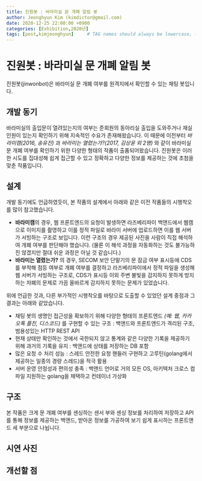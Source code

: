 ```yaml
---
title: 진원봇 : 바라미실 문 개폐 알림 봇
author: Jeonghyun Kim (kimdictor@gmail.com)
date: 2020-12-25 22:00:00 +0900
categories: [Exhibition,2020년]
tags: [post,kimjeonghyun]     # TAG names should always be lowercase, 띄어쓰기도 금지 
---
```


# 진원봇 : 바라미실 문 개폐 알림 봇
진원봇(jinwonbot)은 바라미실 문 개폐 여부를 원격지에서 확인할 수 있는 채팅 봇입니다. 

## 개발 동기
바라미실의 출입문이 열려있는지의 여부는 준회원의 동아리실 출입을 도와주거나 재실 인원이 있는지 확인하기 위해 지속적인 수요가 존재해왔습니다.
이 때문에 이전부터 *바라미캠(2016, 송유진)* 과 *바라미는 열렸는가?(2017, 김상윤 외 2명)* 와 같이 바라미실 문 개폐 여부를 확인하기 위한 다양한 형태의 작품이 출품되어왔습니다.
진원봇은 이러한 시도를 집대성해 쉽게 접근할 수 있고 정확하고 다양한 정보를 제공하는 것에 초첨을 맞춘 작품입니다.

## 설계
개발 동기에도 언급하였듯이, 본 작품의 설계에서 아래와 같은 이전 작품들의 시행착오를 많이 참고했습니다. 
- **바라미캠**의 경우, 웹 프론트엔드의 요청이 발생하면 라즈베리파이 백앤드에서 웹캠으로 이미지를 촬영하고 이를 정적 파일로 바라미 서버에 업로드하면 이를 웹 서버가 서빙하는 구조로 보입니다.
이런 구조의 경우 제공된 사진을 사람이 직접 해석하여 개폐 여부를 판단해야 했습니다. (물론 이 해석 과정을 자동화하는 것도 불가능하진 않겠지만 절대 쉬운 과정은 아닐 것 같습니다.)
- **바라미는 열렸는가?** 의 경우, SECOM 보안 단말기의 문 잠금 여부 표시등에 CDS를 부착해 점등 여부로 개폐 여부를 결정하고 라즈베리파이에서 정적 파일을 생성해 웹 서버가 서빙하는 구조로,
CDS가 표시등 이외 주변 불빛을 감지하지 못하게 방지하는 차폐의 문제로 가끔 올바르게 감지하지 못하는 문제가 있었습니다.

위에 언급한 것과, 다른 부가적인 시행착오를 바탕으로 도출할 수 있었던 설계 중점과 그 결과는 아래와 같았습니다.
- 채팅 봇의 생명인 접근성을 확보하기 위해 다양한 형태의 프론트엔드 *(예: 웹, 카카오톡 플친, 디스코드)* 를 구현할 수 있는 구조 : 백앤드와 프론트앤드가 격리된 구조, 범용성있는 HTTP REST API
- 현재 상태만 확인하는 것에서 국한되지 않고 통계와 같은 다양한 기록을 제공하기 위해 과거의 기록을 유지 : 백앤드에 상태를 저장하는 DB 포함
- 많은 요청 수 처리 성능 : 스레드 안전한 요청 핸들러 구현하고 고루틴(golang에서 제공하는 일종의 경량 스레드)을 적극 활용 
- 서버 운영 안정성과 편의성 충족 : 백앤드 언어로 거의 모든 OS, 아키텍처 크로스 컴파일 지원하는 golang을 채택하고 컨테이너 가상화

## 구조
본 작품은 크게 문 개폐 여부를 센싱하는 센서 부와 센싱 정보를 처리하여 저장하고 API를 통해 정보를 제공하는 백앤드, 받아온 정보를 가공하여 보기 쉽게 표시하는 프론트앤드 세 부분으로 나뉩니다.

## 시연 사진

## 개선할 점
